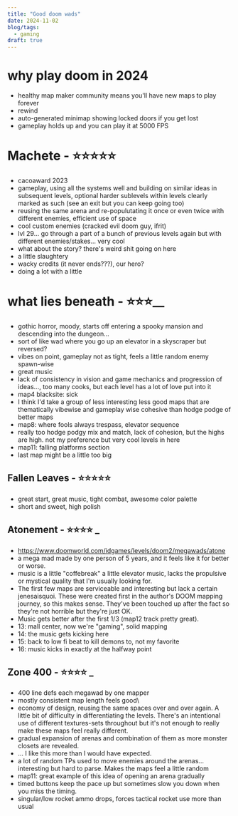 ```yaml
---
title: "Good doom wads"
date: 2024-11-02
blog/tags:
  - gaming
draft: true
---
```


# why play doom in 2024

- healthy map maker community means you'll have new maps to play forever
- rewind
- auto-generated minimap showing locked doors if you get lost
- gameplay holds up and you can play it at 5000 FPS

# Machete - ⭐⭐⭐⭐⭐

- cacoaward 2023
- gameplay, using all the systems well and building on similar ideas in subsequent levels, optional harder sublevels within levels clearly marked as such (see an exit but you can keep going too)
- reusing the same arena and re-populutating it once or even twice with different enemies, efficient use of space
- cool custom enemies (cracked evil doom guy, ifrit)
- lvl 29... go through a part of a bunch of previous levels again but with different enemies/stakes... very cool
- what about the story? there's weird shit going on here
- a little slaughtery
- wacky credits (it never ends???), our hero?
- doing a lot with a little

# what lies beneath - ⭐⭐⭐__

- gothic horror, moody, starts off entering a spooky mansion and descending into the dungeon...
- sort of like wad where you go up an elevator in a skyscraper but reversed?
- vibes on point, gameplay not as tight, feels a little random enemy spawn-wise
- great music
- lack of consistency in vision and game mechanics and progression of ideas..., too many cooks, but each level has a lot of love put into it
- map4 blacksite: sick
- I think I'd take a group of less interesting less good maps that are thematically vibewise and gameplay wise cohesive than hodge podge of better maps 
- map8: where fools always trespass, elevator sequence
- really too hodge podgy mix and match, lack of cohesion, but the highs are high. not my preference but very cool levels in here
- map11: falling platforms section
- last map might be a little too big

## Fallen Leaves - ⭐⭐⭐⭐⭐

- great start, great music, tight combat, awesome color palette
- short and sweet, high polish

## Atonement - ⭐⭐⭐⭐ _

- https://www.doomworld.com/idgames/levels/doom2/megawads/atone
- a mega mad made by one person of 5 years, and it feels like it for better or worse.
- music is a little "coffebreak" a little elevator music, lacks the propulsive or mystical quality that I'm usually looking for.
- The first few maps are serviceable and interesting but lack a certain jenesaisquoi. These were created first in the author's DOOM mapping journey, so this makes sense. They've been touched up after the fact so they're not horrible but they're just OK.
- Music gets better after the first 1/3 (map12 track pretty great).
- 13: mall center, now we're "gaming", solid mapping
- 14: the music gets kicking here
- 15: back to low fi beat to kill demons to, not my favorite
- 16: music kicks in exactly at the halfway point

## Zone 400 - ⭐⭐⭐⭐ _

- 400 line defs each megawad by one mapper
- mostly consistent map length feels good\
- economy of design, reusing the same spaces over and over again. A little bit of difficulty in differentiating the levels. There's an intentional use of different textures-sets throughout but it's not enough to really make these maps feel really different.
- gradual expansion of arenas and combination of them as more monster closets are revealed.
- ... I like this more than I would have expected.
- a lot of random TPs used to move enemies around the arenas... interesting but hard to parse. Makes the maps feel a little random
- map11: great example of this idea of opening an arena gradually
- timed buttons keep the pace up but sometimes slow you down when you miss the timing.
- singular/low rocket ammo drops, forces tactical rocket use more than usual 